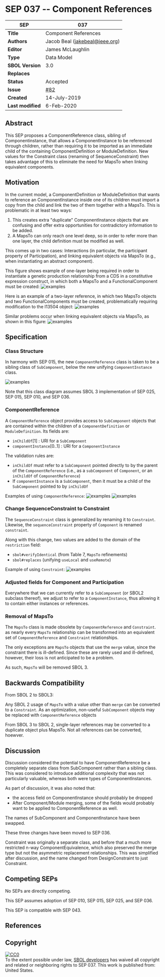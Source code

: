 SEP 037 -- Component References
===================================

SEP                     | 037
----------------------|--------------
**Title**                | Component References
**Authors**           | Jacob Beal (<jakebeal@ieee.org>)
**Editor**            | James  McLaughlin
**Type**               | Data Model
**SBOL Version** | 3.0
**Replaces**        | 
**Status**             | Accepted
**Issue** | [#82](https://github.com/SynBioDex/SEPs/issues/82)
**Created**          | 14-July-2019
**Last modified**  | 6-Feb-2020

## Abstract

This SEP proposes a ComponentReference class, sibling of Componentinstance, that allows a ComponentInstance to be referenced through children, rather than requiring it to be imported as an immediate child of the containing ComponentDefinition or ModuleDefinition.  New values for the Constraint class (renaming of SequenceConstraint) then takes advantage of this to eliminate the need for MapsTo when linking equivalent components.

## Motivation <a name='motivation'></a>

In the current model, a ComponentDefinition or ModuleDefinition that wants to reference an ComponentInstance inside one of its children must import a copy from the child and link the two of them together with a MapsTo.  This is problematic in at least two ways:

1. This creates extra "duplicate" ComponentInstance objects that are confusing and offer extra opportunities for contradictory information to be added.
2. A MapsTo can only reach one level deep, so in order to refer more than one layer, the child definition must be modified as well.

This comes up in two cases: Interactions (in particular, the participant property of Participation), and linking equivalent objects via MapsTo (e.g., when instantiating an abstract component).

This figure shows example of one-layer being required in order to instantiate a genetic production relationship from a CDS in a constitutive expression construct, in which both a MapsTo and a FunctionalComponent must be created:
![examples](images/sep_037_MapsTo_1layer.png)

Here is an example of a two-layer reference, in which two MapsTo objects and two FunctionalComponents must be created, problematically requiring modification to the I13504 object:
![examples](images/sep_037_MapsTo_2layer.png)

Similar problems occur when linking equivalent objects via MapsTo, as shown in this figure:
![examples](images/sep_037_MapsTo_equiv.png)

## Specification <a name='specification'></a>

### Class Structure

In harmony with SEP 015, the new `ComponentReference` class is taken to be a sibling class of `SubComponent`, below the new unifying `ComponentInstance` class.

![examples](images/sep_037_classes.png)

Note that this class diagram assumes SBOL 3 implementation of SEP 025, SEP 015, SEP 010, and SEP 036.

### ComponentReference

A `ComponentReference` object provides access to `SubComponent` objects that are contained within the children of a `ComponentDefinition` or `ModuleDefinition`.  Its fields are:

- `inChildOf`[1] : URI for a `SubComponent`
- `componentInstance`[0..1] : URI for a `ComponentInstance`

The validation rules are:
- `inChildOf` must refer to a `SubComponent` pointed directly to by the parent of the `ComponentReference` (i.e., as a `subComponent` of `Component`, or an `inChildOf` of `ComponentReference`)
- If `componentInstance` is a `SubComponent`, then it must be a child of the `SubComponent` pointed to by `inChildOf`

Examples of using `ComponentReference`:
![examples](images/sep_037_Reference_1layer.png)
![examples](images/sep_037_Reference_2layer.png)


### Change SequenceConstraint to Constraint

The `SequenceConstraint` class is generalized by renaming it to  `Constraint`. Likewise, the `sequenceConstraint` property of `Component` is renamed `constraint`.

Along with this change, two values are added to the domain of the `restriction` field:

* `sbol#verifyIdentical` (from Table 7, `MapsTo` refinements)
* `sbol#replaces` (unifying `useLocal` and `useRemote`)

Example of using `Constraint`:
![examples](images/sep_037_Reference_equiv.png)



### Adjusted fields for Component and Participation

Everywhere that we can currently refer to a `SubComponent` (or SBOL2 subclass thereof), we adjust to refer to a `ComponentInstance`, thus allowing it to contain either instances or references.

### Removal of MapsTo

The `MapsTo` class is made obsolete by `ComponentReference` and `Constraint`. as nearly every `MapsTo` relationship can be transformed into an equivalent set of `ComponentReference` and `Constraint` relationships.

The only exceptions are `MapsTo` objects that use the `merge` value, since the constraint there is ill-defined.  Since these are rarely used and ill-defined, however, their loss is not anticipated to be a problem.

As such, `MapsTo` will be removed SBOL 3.

## Backwards Compatibility <a name='compatibility'></a>

From SBOL 2 to SBOL3:

Any SBOL 2 usage of `MapsTo` with a value other than `merge` can be converted to a `Constraint`. As an optimization, non-useful `SubComponent` objects may be replaced with `ComponentReference` objects

From SBOL 3 to SBOL 2, single-layer references may be converted to a duplicate object plus MapsTo. Not all references can be converted, hoewver.

## Discussion <a name='discussion'></a>

Discussion considered the potential to have ComponentReference be a completely separate class from SubComponent rather than a sibling class. This was considered to introduce additional complexity that was not particularly valuable, whereas both were types of ComponentInstances.

As part of discussion, it was also noted that:

- the access field on ComponentInstance should probably be dropped
- After Component/Module merging, some of the fields would probably want to be applied to ComponentReference as well.

The names of SubComponent and ComponentInstance have been swapped.

These three changes have been moved to SEP 036.

Constraint was originally a separate class, and before that a much more restricted n-way ComponentEquivalence, which also preserved the merge type but not the asymmetric replacement relationships. This was simplified after discussion, and the name changed from DesignConstraint to just Constraint.


## Competing SEPs <a name='competing_seps'></a>

No SEPs are directly competing.

This SEP assumes adoption of SEP 010, SEP 015, SEP 025, and SEP 036.

This SEP is compatible with SEP 043.

References <a name='references'></a>
----------------

Copyright <a name='copyright'></a>
-------------

<p xmlns:dct="http://purl.org/dc/terms/" xmlns:vcard="http://www.w3.org/2001/vcard-rdf/3.0#">
  <a rel="license"
     href="http://creativecommons.org/publicdomain/zero/1.0/">
    <img src="http://i.creativecommons.org/p/zero/1.0/88x31.png" style="border-style: none;" alt="CC0" />
  </a>
  <br />
  To the extent possible under law,
  <a rel="dct:publisher"
     href="sbolstandard.org">
    <span property="dct:title">SBOL developers</span></a>
  has waived all copyright and related or neighboring rights to
  <span property="dct:title">SEP 037</span>.
This work is published from:
<span property="vcard:Country" datatype="dct:ISO3166"
      content="US" about="sbolstandard.org">
  United States</span>.
</p>


